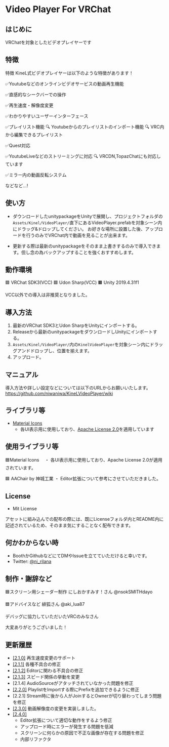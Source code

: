 # Video Player For VRChat

## はじめに

VRChatを対象としたビデオプレイヤーです

## 特徴
特徴
KineL式ビデオプレイヤーは以下のような特徴があります！

✅Youtubeなどのオンラインビデオサービスの動画再生機能

✅直感的なシークバーでの操作

✅再生速度・解像度変更

✅わかりやすいユーザーインターフェース

✅プレイリスト機能
🔍 Youtubeからのプレイリストのインポート機能
🔍 VRC内から編集できるプレイリスト

✅Quest対応

✅YoutubeLiveなどのストリーミングに対応
🔍 VRCDN,TopazChatにも対応しています

✅ミラー内の動画反転システム

などなど...!

## 使い方
- ダウンロードしたunitypackageをUnityで展開し、プロジェクトフォルダの`Assets/Kinel/VideoPlayer/`直下にあるVideoPlayer.prefabを対象シーン内にドラッグ&ドロップしてください。
お好きな場所に設置した後、アップロードを行うのみでVRChat内で動画を見ることが出来ます。

- 更新する際は最新のunitypackageをそのまま上書きするのみで導入できます。但し念の為バックアップすることを強くおすすめします。

## 動作環境
🟦 VRChat SDK3(VCC)
🟦 Udon Sharp(VCC)
🟧 Unity 2019.4.31f1

VCC以外での導入は非推奨となりました。

## 導入方法

1. 最新のVRChat SDK3とUdon SharpをUnityにインポートする。
2. Releaseから最新のunitypackageをダウンロードしUnityにインポートする。
3. `Assets/Kinel/VideoPlayer/`内の`KinelVideoPlayer`を対象シーン内にドラッグアンドドロップし、位置を揃えます。
4. アップロード。

## マニュアル
導入方法や詳しい設定などについては以下のURLからお願いいたします。
https://github.com/niwaniwa/KineLVideoPlayer/wiki

## ライブラリ等
- [Material Icons](https://material.io/resources/icons/)
    - 各UI表示用に使用しており、[Apache License 2.0](https://www.apache.org/licenses/LICENSE-2.0.html)を適用しています

## 使用ライブラリ等
🟦Material Icons
　・ 各UI表示用に使用しており、Apache License 2.0が適用されています。

🟦 AAChair by 神城工業
・ Editor拡張について参考にさせていただきました。

## License
- Mit License

アセットに組み込んでの配布の際には、既にLicenseフォルダ内とREADME内に記述されているため、そのまま気にすることなく配布できます。

## 何かわからない時
- BoothかGithubなどにてDMやIssueを立てていただけると幸いです。
- Twitter: [@ni_rilana](https://twitter.com/ni_rilana)

## 制作・謝辞など
🟦スクリーン用シェーダー制作
にしおかすみす！さん @nsokSMITHdayo

🟦アドバイスなど
緋狐さん @aki_lua87

デバッグに協力していただいたVRCのみなさん

大変ありがとうございました！


## 更新履歴
- [[2.1.0]](https://github.com/niwaniwa/KineLVideoPlayer/releases/tag/2.1.0) 再生速度変更のサポート
- [[2.1.1]](https://github.com/niwaniwa/KineLVideoPlayer/releases/tag/2.1.1) 各種不具合の修正
- [[2.1.2]](https://github.com/niwaniwa/KineLVideoPlayer/releases/tag/2.1.2) Editorに関わる不具合の修正
- [[2.1.3]](https://github.com/niwaniwa/KineLVideoPlayer/releases/tag/2.1.3) スピード関係の挙動を変更
- [2.1.4] AudioSourceがアタッチされていなかった問題を修正
- [[2.2.0]](https://github.com/niwaniwa/KineLVideoPlayer/releases/tag/2.2.0) PlaylistをImportする際にPrefixを追加できるように修正
- [2.2.1] Stream時に後から人がJoinするとOwnerが切り替わってしまう問題を修正
- [[2.3.0]](https://github.com/niwaniwa/KineLVideoPlayer/releases/tag/2.3.0) 動画解像度の変更を実装しました。
- [[2.4.0]](https://github.com/niwaniwa/KineLVideoPlayer/releases/tag/2.4.0) 
  - Editor拡張について適切な動作をするよう修正
  - アップロード時にエラーが発生する問題を低減
  - スクリーンに何らかの原因で不正な画像が存在する問題を修正
  - 内部リファクタ